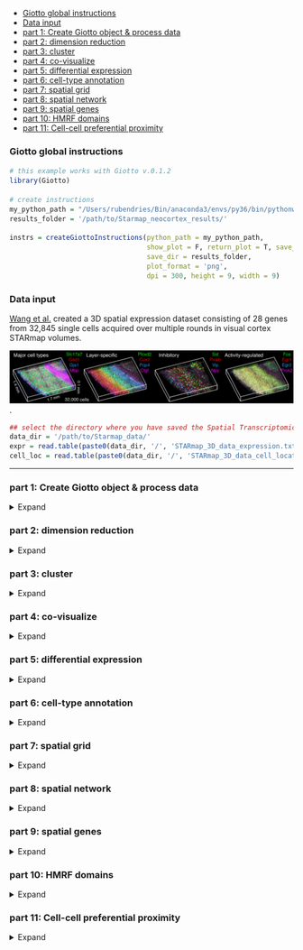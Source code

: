 
  - [Giotto global instructions](#giotto-global-instructions)
  - [Data input](#data-input)
  - [part 1: Create Giotto object & process
    data](#part-1-create-giotto-object-process-data)
  - [part 2: dimension reduction](#part-2-dimension-reduction)
  - [part 3: cluster](#part-3-cluster)
  - [part 4: co-visualize](#part-4-co-visualize)
  - [part 5: differential expression](#part-5-differential-expression)
  - [part 6: cell-type annotation](#part-6-cell-type-annotation)
  - [part 7: spatial grid](#part-7-spatial-grid)
  - [part 8: spatial network](#part-8-spatial-network)
  - [part 9: spatial genes](#part-9-spatial-genes)
  - [part 10: HMRF domains](#part-10-hmrf-domains)
  - [part 11: Cell-cell preferential
    proximity](#part-11-cell-cell-preferential-proximity)

<!-- mouse_cortex_1_simple.md is generated from mouse_cortex_1_simple.Rmd Please edit that file -->

### Giotto global instructions

``` r
# this example works with Giotto v.0.1.2
library(Giotto)

# create instructions
my_python_path = "/Users/rubendries/Bin/anaconda3/envs/py36/bin/pythonw"
results_folder = '/path/to/Starmap_neocortex_results/'

instrs = createGiottoInstructions(python_path = my_python_path,
                                  show_plot = F, return_plot = T, save_plot = T,
                                  save_dir = results_folder,
                                  plot_format = 'png',
                                  dpi = 300, height = 9, width = 9)
```

### Data input

[Wang et al.](https://science.sciencemag.org/content/361/6400/eaat5691)
created a 3D spatial expression dataset consisting of 28 genes from
32,845 single cells acquired over multiple rounds in visual cortex
STARmap volumes.

![](./starmap_3D_data.png) .

``` r
## select the directory where you have saved the Spatial Transcriptomics data
data_dir = '/path/to/Starmap_data/'
expr = read.table(paste0(data_dir, '/', 'STARmap_3D_data_expression.txt'))
cell_loc = read.table(paste0(data_dir, '/', 'STARmap_3D_data_cell_locations.txt'))
```

-----

### part 1: Create Giotto object & process data

<details>

<summary>Expand</summary>  

``` r
## create
STAR_test <- createGiottoObject(raw_exprs = expr, spatial_locs = cell_loc, instructions = instrs)

## filter raw data
# 1. pre-test filter parameters
filterDistributions(STAR_test, detection = 'genes')
filterDistributions(STAR_test, detection = 'cells')
filterCombinations(STAR_test, expression_thresholds = c(1, 1,2), gene_det_in_min_cells = c(20000, 20000, 30000), min_det_genes_per_cell = c(10, 20, 25))
# 2. filter data
STAR_test <- filterGiotto(gobject = STAR_test,
                          gene_det_in_min_cells = 20000,
                          min_det_genes_per_cell = 20)
## normalize
STAR_test <- normalizeGiotto(gobject = STAR_test, scalefactor = 10000, verbose = T)
STAR_test <- addStatistics(gobject = STAR_test)
STAR_test <- adjustGiottoMatrix(gobject = STAR_test, expression_values = c('normalized'),
                                batch_columns = NULL, covariate_columns = c('nr_genes', 'total_expr'),
                                return_gobject = TRUE,
                                update_slot = c('custom'))

# save according to giotto instructions
# 2D
spatPlot2D(gobject = STAR_test,
           save_param = list(save_folder = '2_Gobject', save_name = 'spatial_locations2D', units = 'in'))
spatPlot2D(gobject = STAR_test)

# 3D
spatPlot3D(gobject = STAR_test,
           save_param = list(save_folder = '2_Gobject', save_name = 'spatial_locations3D', units = 'in'))
spatPlot3D(gobject = STAR_test)
```

![](./figures/1_spatial_locations2D.png)

![](./figures/1_screenshot_spatial_locations.png)

</details>

### part 2: dimension reduction

<details>

<summary>Expand</summary>  

``` r
STAR_test <- calculateHVG(gobject = STAR_test, method = 'cov_groups', zscore_threshold = 0.5, nr_expression_groups = 3)
STAR_test <- runPCA(gobject = STAR_test, genes_to_use = NULL, scale_unit = F)
signPCA(STAR_test)
STAR_test <- runUMAP(STAR_test, dimensions_to_use = 1:8, n_components = 3, n_threads = 4)

plotUMAP_3D(gobject = STAR_test, 
            save_param = list(save_folder = '3_DimRed', save_name = 'UMAP_reduction'))
```

![](./figures/2_screenshot_UMAP_reduction.png)

-----

</details>

### part 3: cluster

<details>

<summary>Expand</summary>  

``` r
## sNN network (default)
STAR_test <- createNearestNetwork(gobject = STAR_test, dimensions_to_use = 1:8, k = 15)
## Leiden clustering
STAR_test <- doLeidenCluster(gobject = STAR_test, resolution = 0.2, n_iterations = 100,
                             name = 'leiden_0.2')
plotUMAP_3D(gobject = STAR_test, cell_color = 'leiden_0.2', 
            save_param = list(save_folder = '4_Cluster', save_name = 'UMAP_leiden'))
```

![](./figures/3_screenshot_leiden.png)

-----

</details>

### part 4: co-visualize

<details>

<summary>Expand</summary>  

``` r
spatDimPlot3D(gobject = STAR_test,
               cell_color = 'leiden_0.2', dim3_to_use = 3,
              save_param = list(save_folder = '5_Covisuals', save_name = 'covis_leiden'))
```

Co-visualzation: ![](./figures/4_screenshot_covisualization.png)

-----

</details>

### part 5: differential expression

<details>

<summary>Expand</summary>  

``` r
markers = findMarkers_one_vs_all(gobject = STAR_test,
                                 method = 'gini',
                                 expression_values = 'normalized',
                                 cluster_column = 'leiden_0.2',
                                 min_genes = 5, rank_score = 2)
markers[, head(.SD, 2), by = 'cluster']



# violinplot
violinPlot(STAR_test, genes = unique(markers$genes), cluster_column = 'leiden_0.2',
           save_param = c(save_name = 'violinplot', save_folder = '6_DEG'))


# cluster heatmap
plotMetaDataHeatmap(STAR_test, expression_values = 'scaled',
                    metadata_cols = c('leiden_0.2'),
                    save_param = c(save_name = 'clusterheatmap', save_folder = '6_DEG'))
```

Gini:

  - violinplot:  
    ![](./figures/5_violinplot.png)

  - Heatmap clusters:  
    ![](./figures/5_clusterheatmap.png)

-----

</details>

### part 6: cell-type annotation

<details>

<summary>Expand</summary>  

``` r

## general cell types
clusters_cell_types_cortex = c('excit','excit','excit', 'inh', 'excit',
                               'other', 'other', 'other', 'inh', 'inh')
names(clusters_cell_types_cortex) = c(1:10)
STAR_test = annotateGiotto(gobject = STAR_test, annotation_vector = clusters_cell_types_cortex,
                           cluster_column = 'leiden_0.2', name = 'general_cell_types')

plotMetaDataHeatmap(STAR_test, expression_values = 'scaled',
                    metadata_cols = c('general_cell_types'),
                    save_param = c(save_name = 'heatmap_general_cell_type', save_folder = '7_annotation'))


## detailed cell types
clusters_cell_types_cortex = c('L5','L4','L2/3', 'PV', 'L6',
                               'Astro', 'Olig1', 'Olig2', 'Calretinin', 'SST')
names(clusters_cell_types_cortex) = c(1:10)
STAR_test = annotateGiotto(gobject = STAR_test, annotation_vector = clusters_cell_types_cortex,
                           cluster_column = 'leiden_0.2', name = 'cell_types')

plotUMAP_3D(STAR_test, cell_color = 'cell_types', point_size = 1.5,
            save_param = c(save_name = 'umap_cell_types', save_folder = '7_annotation'))

plotMetaDataHeatmap(STAR_test, expression_values = 'scaled',
                    metadata_cols = c('cell_types'),
                    save_param = c(save_name = 'heatmap_cell_types', save_folder = '7_annotation'))


# create consistent color code
mynames = unique(pDataDT(STAR_test)$cell_types)
mycolorcode = Giotto:::getDistinctColors(n = 10)
names(mycolorcode) = mynames

spatPlot3D(STAR_test, 
           cell_color = 'cell_types', axis_scale = 'real',
           sdimx = 'sdimx', sdimy = 'sdimy', sdimz = 'sdimz',
           show_grid = F, cell_color_code = mycolorcode,
           save_param = c(save_name = 'spatPlot_cell_types_all', save_folder = '7_annotation'))


## subsets
spatPlot3D(STAR_test, 
           cell_color = 'cell_types', axis_scale = 'real',
           sdimx = 'sdimx', sdimy = 'sdimy', sdimz = 'sdimz',
           show_grid = F, cell_color_code = mycolorcode,
           select_cell_groups = c('L6','L5','L4','L2/3'),
           save_param = c(save_name = 'spatPlot_cell_types_excit', save_folder = '7_annotation'))

spatPlot3D(STAR_test, 
           cell_color = 'cell_types', axis_scale = 'real',
           sdimx = 'sdimx', sdimy = 'sdimy', sdimz = 'sdimz',
           show_grid = F, cell_color_code = mycolorcode,
           select_cell_groups = c('PV','Calretinin', 'SST'),
           save_param = c(save_name = 'spatPlot_cell_types_inhib', save_folder = '7_annotation'))

spatPlot3D(STAR_test, 
           cell_color = 'cell_types', axis_scale = 'real',
           sdimx = 'sdimx', sdimy = 'sdimy', sdimz = 'sdimz',
           show_grid = F, cell_color_code = mycolorcode,
           select_cell_groups = c('Astro', 'Olig1', 'Olig2'),
           save_param = c(save_name = 'spatPlot_cell_types_other', save_folder = '7_annotation'))
```

cluster heatmap for general cell types
![](./figures/6_heatmap_general_cell_type.png)

![](./figures/6_screenshot_umap_all_cells.png)

cluster heatmap for specific cell types
![](./figures/6_heatmap_cell_types.png)

all cells:  
![](./figures/6_screenshot_all_cells.png)

excitatory neurons cells:  
![](./figures/6_screenshot_excit_cells.png)

inhibitory neurons cells:  
![](./figures/6_screenshot_inhib_cells.png)

other type of cells:  
![](./figures/6_screenshot_other_cells.png)

-----

</details>

### part 7: spatial grid

<details>

<summary>Expand</summary>  

``` r
## create spatial grid
STAR_test <- createSpatialGrid(gobject = STAR_test,
                               sdimx_stepsize = 100,
                               sdimy_stepsize = 100,
                               sdimz_stepsize = 20,
                               minimum_padding = 0)

mycolorcode = c('red', 'blue')
names(mycolorcode) = c("L2/3", "L6")

spatPlot3D(STAR_test, cell_color = 'cell_types', 
        show_grid = T, grid_color = 'green', spatial_grid_name = 'spatial_grid',
        point_size = 1.5, 
        select_cell_groups = c("L2/3", "L6"), cell_color_code = mycolorcode,
        save_param = c(save_name = 'grid', save_folder = '8_grid'))

#### spatial patterns ##
pattern_VC = detectSpatialPatterns(gobject = STAR_test, 
                                   expression_values = 'normalized',
                                   spatial_grid_name = 'spatial_grid',
                                   min_cells_per_grid = 5, 
                                   scale_unit = T, 
                                   PC_zscore = 1, 
                                   show_plot = T)

# dimension 1
showPattern3D(gobject = STAR_test,spatPatObj = pattern_VC,
              dimension = 1, point_size = 4,
              save_param = c(save_name = 'dimension1', save_folder = '8_grid'))
showPatternGenes(gobject = STAR_test, spatPatObj = pattern_VC, dimension = 1,
                 save_param = c(save_name = 'dimension1_genes', save_folder = '8_grid',
                                base_height = 3, base_width = 3, dpi = 100))

# dimension 2
showPattern3D(gobject = STAR_test,spatPatObj = pattern_VC,
              dimension = 2, point_size = 4,
              save_param = c(save_name = 'dimension2', save_folder = '8_grid'))
showPatternGenes(gobject = STAR_test, spatPatObj = pattern_VC, dimension = 2,
                 save_param = c(save_name = 'dimension2_genes', save_folder = '8_grid',
                                base_height = 3, base_width = 3, dpi = 100))
```

Dimension 1: no changes over z-axis

![](./figures/7_screenshot_dimension1.png)
![](./figures/7_dimension1_genes.png)

Dimension 2: changes over z-axis

![](./figures/7_screenshot_dimension2.png)

![](./figures/7_dimension2_genes.png)

-----

</details>

### part 8: spatial network

<details>

<summary>Expand</summary>  

``` r
STAR_test <- createSpatialNetwork(gobject = STAR_test, k = 10)

spatPlot3D(gobject = STAR_test,
           show_network = T,
           network_color = 'blue', spatial_network_name = 'spatial_network',
           axis_scale = "real", z_ticks = 2,
           point_size = 4, cell_color = 'cell_types',
           save_param = c(save_name = 'network', save_folder = '9_spatial_network'))
```

spatial network:  
![](./figures/8_screenshot_spatial_network.png)

spatial network zoomed in:  
![](./figures/8_screenshot_spatial_network_zoom.png)

-----

</details>

### part 9: spatial genes

<details>

<summary>Expand</summary>  

``` r
# kmeans binarization
kmtest = binGetSpatialGenes(STAR_test, bin_method = 'kmeans',
                            do_fisher_test = T, community_expectation = 5,
                            spatial_network_name = 'spatial_network', verbose = T)
spatGenePlot2D(STAR_test, expression_values = 'scaled', show_plot = F,
               genes = head(kmtest$genes, 4), point_size = 2, cow_n_col = 2, 
               genes_high_color = 'red', genes_mid_color = 'white', genes_low_color = 'darkblue',
               midpoint = 0, return_plot = F,
               save_param = c(save_name = 'spatial_genes_scaled_km', save_folder = '10_spatial_genes', base_width = 16))

# rank binarization
ranktest = binGetSpatialGenes(STAR_test, bin_method = 'rank',
                              do_fisher_test = T, community_expectation = 5,
                              spatial_network_name = 'spatial_network', verbose = T)
spatGenePlot2D(STAR_test, expression_values = 'scaled', show_plot = F,
               genes = head(ranktest$genes, 4), point_size = 2, cow_n_col = 2, 
               genes_high_color = 'red', genes_mid_color = 'white', genes_low_color = 'darkblue',
               midpoint = 0, return_plot = F,
               save_param = c(save_name = 'spatial_genes_scaled_rank', save_folder = '10_spatial_genes', base_width = 16))

# distance
spatial_genes = calculate_spatial_genes_python(gobject = STAR_test,
                                               expression_values = 'scaled',
                                               rbp_p=0.99, examine_top=0.1)
spatGenePlot2D(STAR_test, expression_values = 'scaled', show_plot = F,
               genes = head(spatial_genes$genes, 4), point_size = 2, cow_n_col = 2, 
               genes_high_color = 'red', genes_mid_color = 'white', genes_low_color = 'darkblue',
               midpoint = 0, return_plot = F,
               save_param = c(save_name = 'spatial_genes_scaled_distance', save_folder = '10_spatial_genes', base_width = 16))
```

Spatial genes:

  - kmeans ![](./figures/9_spatial_genes_scaled_km.png)

  - rank ![](./figures/9_spatial_genes_scaled_rank.png)

  - distance ![](./figures/9_spatial_genes_scaled_distance.png)

-----

</details>

### part 10: HMRF domains

<details>

<summary>Expand</summary>  

``` r

hmrf_folder = paste0(results_folder,'/','11_HMRF/')
if(!file.exists(hmrf_folder)) dir.create(hmrf_folder, recursive = T)

my_spatial_genes = spatial_genes[1:16]$genes

# do HMRF with different betas
HMRF_spatial_genes = doHMRF(gobject = STAR_test, expression_values = 'scaled',
                            spatial_genes = my_spatial_genes,
                            k = 10,
                            betas = c(0, 0.5, 10), 
                            output_folder = paste0(hmrf_folder, '/', 'Spatial_genes/SG_top100_k10_scaled'),
                            zscore = "rowcol", tolerance=1e-5)

## view results of HMRF
for(i in seq(0, 1, by = 0.5)) {
  viewHMRFresults3D(gobject = STAR_test,
                    HMRFoutput = HMRF_spatial_genes,
                    k = 10, betas_to_view = i,
                    point_size = 2)
}

## add HMRF of interest to giotto object
STAR_test = addHMRF(gobject = STAR_test,
                  HMRFoutput = HMRF_spatial_genes,
                  k = 10, betas_to_add = c(0, 0.5, 1),
                  hmrf_name = 'HMRF')

## visualize
spatPlot2D(gobject = STAR_test, cell_color = 'HMRF_k10_b.0', point_size = 1.5,
           save_param = c(save_name = 'HMRF_k10_b.0', save_folder = '11_HMRF'))
spatPlot3D(gobject = STAR_test, cell_color = 'HMRF_k10_b.0', point_size = 2.5,
           save_param = c(save_name = 'HMRF_k10_b.0_3D', save_folder = '11_HMRF'))

spatPlot2D(gobject = STAR_test, cell_color = 'HMRF_k10_b.0.5', point_size = 1.5,
           save_param = c(save_name = 'HMRF_k10_b.0.5', save_folder = '11_HMRF'))
spatPlot3D(gobject = STAR_test, cell_color = 'HMRF_k10_b.0.5', point_size = 2.5,
```

-----

  - b = 0

2D version:

![](./figures/10_HMRF_k10_b.0.png)

3D version:

![](./figures/10_screenshot_hmrf_b0.png)

  - b = 0.05

2D version:

![](./figures/10_HMRF_k10_b.0.5.png)

3D version:

![](./figures/10_screenshot_hmrf_b0.5.png)

</details>

### part 11: Cell-cell preferential proximity

<details>

<summary>Expand</summary>  

![cell-cell](./cell_cell_neighbors.png)

``` r
## calculate frequently seen proximities
cell_proximities = cellProximityEnrichment(gobject = STAR_test,
                                           cluster_column = 'cell_types',
                                           spatial_network_name = 'spatial_network',
                                           number_of_simulations = 400)
## barplot
cellProximityBarplot(gobject = STAR_test, CPscore = cell_proximities, min_orig_ints = 25, min_sim_ints = 25, 
                     save_param = c(save_name = 'barplot_cell_cell_enrichment', save_folder = '12_cell_proxim'))
## heatmap
cellProximityHeatmap(gobject = STAR_test, CPscore = cell_proximities, order_cell_types = T, scale = T,
                     color_breaks = c(-1.5, 0, 1.5), color_names = c('blue', 'white', 'red'),
                     save_param = c(save_name = 'heatmap_cell_cell_enrichment', save_folder = '12_cell_proxim', unit = 'in'))
## network
cellProximityNetwork(gobject = STAR_test, CPscore = cell_proximities, remove_self_edges = T, only_show_enrichment_edges = T,
                     save_param = c(save_name = 'network_cell_cell_enrichment', save_folder = '12_cell_proxim'))


## visualization
spec_interaction = "Calretinin--L6"

# rescaled spatial dimensions
cellProximitySpatPlot3D(gobject = STAR_test,
                        interaction_name = spec_interaction,
                        cluster_column = 'cell_types',
                        cell_color = 'cell_types', coord_fix_ratio = 0.5,
                        point_size_select = 4, point_size_other = 2,
                        save_param = c(save_name = 'cell_cell_enrichment_selected', save_folder = '12_cell_proxim'))

# real spatial dimensions
cellProximitySpatPlot3D(gobject = STAR_test,
                        interaction_name = spec_interaction,
                        cluster_column = 'cell_types',
                        cell_color = 'cell_types', coord_fix_ratio = 0.5,
                        point_size_select = 4, point_size_other = 2, axis_scale = 'real',
                        save_param = c(save_name = 'cell_cell_enrichment_selected_real', save_folder = '12_cell_proxim'))
```

barplot:  
![](./figures/11_barplot_cell_cell_enrichment.png)

heatmap:  
![](./figures/11_heatmap_cell_cell_enrichment.png)

network:  
![](./figures/11_network_cell_cell_enrichment.png)

selected enrichment:

  - real dimensions

![](./figures/11_screenshot_real_dimensions.png)

  - rescaled dimensions

![](./figures/11_screenshot_rescaled_dimensions.png)

-----

</details>
